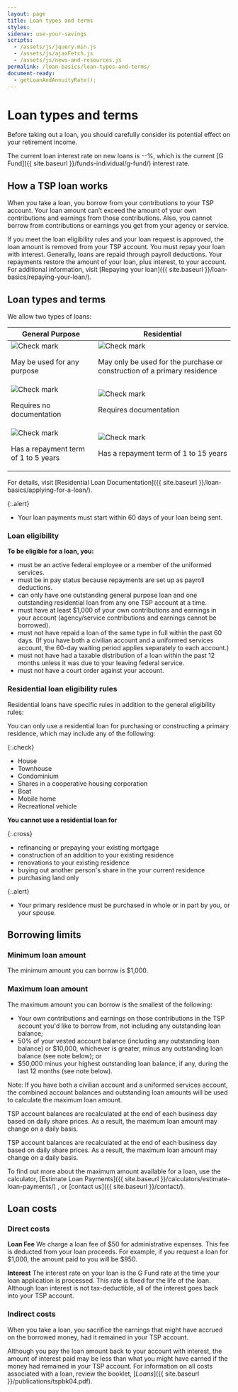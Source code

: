 ```yaml
---
layout: page
title: Loan types and terms
styles:
sidenav: use-your-savings
scripts:
  - /assets/js/jquery.min.js
  - /assets/js/ajaxFetch.js
  - /assets/js/news-and-resources.js
permalink: /loan-basics/loan-types-and-terms/
document-ready:
  - getLoanAndAnnuityRate();
---
```


# Loan types and terms

Before taking out a loan, you should carefully consider its potential effect on your retirement income.

<p>The current loan interest rate on new loans is <span id="loan-rate">--%</span>, which is the current <span class="nobr" markdown="1">[G Fund]({{ site.baseurl }}/funds-individual/g-fund/)</span> interest rate.</p>

## How a TSP loan works
When you take a loan, you borrow from your contributions to your TSP account. Your loan amount can’t exceed the amount of your own contributions and earnings from those contributions. Also, you cannot borrow from contributions or earnings you get from your agency or service.

If you meet the loan eligibility rules and your loan request is approved, the loan amount is removed from your TSP account. You must repay your loan with interest. Generally, loans are repaid through payroll deductions. Your repayments restore the amount of your loan, plus interest, to your account. For additional information, visit [Repaying your loan]({{ site.baseurl }}/loan-basics/repaying-your-loan/).

## Loan types and terms
We allow two types of loans:

<table class="icon-wrap">
  <thead>
    <tr>
      <th scope="col">General Purpose</th>
      <th scope="col">Residential</th>
    </tr>
  </thead>
  <tbody>
    <tr>
      <td><img src="{{ site.baseurl }}/assets/img/icons/check-circle-green.svg" alt="Check mark">
      <p>May be used for any purpose</p></td>
      <td><img src="{{ site.baseurl }}/assets/img/icons/check-circle-green.svg" alt="Check mark">
      <p>May only be used for the purchase or construction of a primary residence</p></td>
    </tr>
    <tr>
      <td><img src="{{ site.baseurl }}/assets/img/icons/check-circle-green.svg" alt="Check mark">
      <p>Requires no documentation</p></td>
      <td><img src="{{ site.baseurl }}/assets/img/icons/check-circle-green.svg" alt="Check mark">
      <p>Requires documentation</p></td>
    </tr>
    <tr>
      <td><img src="{{ site.baseurl }}/assets/img/icons/check-circle-green.svg" alt="Check mark">
      <p>Has a repayment term of 1 to 5 years</p></td>
      <td><img src="{{ site.baseurl }}/assets/img/icons/check-circle-green.svg" alt="Check mark">
      <p>Has a repayment term of 1 to 15 years</p></td>
    </tr>
  </tbody>
</table>

For details, visit [Residential Loan Documentation]({{ site.baseurl }}/loan-basics/applying-for-a-loan/).

{:.alert}
+ Your loan payments must start within 60 days of your loan being sent.

### Loan eligibility

**To be eligible for a loan, you:**
+ must be an active federal employee or a member of the uniformed services.
+ must be in pay status because repayments are set up as payroll deductions.
+ can only have one outstanding general purpose loan and one outstanding residential loan from any one TSP account at a time.
+ must have at least $1,000 of your own contributions and earnings in your account (agency/service contributions and earnings cannot be borrowed).
+ must not have repaid a loan of the same type in full within the past 60 days. (If you have both a civilian account and a uniformed services account, the 60-day waiting period applies separately to each account.)
+ must not have had a taxable distribution of a loan within the past 12 months unless it was due to your leaving federal service.
+ must not have a court order against your account.

### Residential loan eligibility rules
Residential loans have specific rules in addition to the general eligibility rules:

You can only use a residential loan for purchasing or constructing a primary residence, which may include any of the following:

{:.check}
+ House
+ Townhouse
+ Condominium
+ Shares in a cooperative housing corporation
+ Boat
+ Mobile home
+ Recreational vehicle

**You cannot use a residential loan for**

{:.cross}
+ refinancing or prepaying your existing mortgage
+ construction of an addition to your existing residence
+ renovations to your existing residence
+ buying out another person's share in the your current residence
+ purchasing land only

<p></p>

{:.alert}
+ Your primary residence must be purchased in whole or in part by you, or your spouse.


## Borrowing limits
### Minimum loan amount
The minimum amount you can borrow is $1,000.  

### Maximum loan amount
The maximum amount you can borrow is the smallest of the following:

<ul>
<li>Your own contributions and earnings on those contributions in the TSP account you'd like to borrow from, not including any outstanding loan balance;</li>
<li>50% of your <span data-term="Vested Account Balance" class="js-glossary-toggle term term-end">vested account balance</span> (including any outstanding loan balance) or $10,000, whichever is greater, minus any outstanding loan balance (see note below); or</li>
<li>$50,000 minus your highest outstanding loan balance, if any, during the last 12 months (see note below).</li>
</ul>

Note: If you have both a civilian account and a uniformed services account, the combined account balances and outstanding loan amounts will be used to calculate the maximum loan amount.

TSP account balances are recalculated at the end of each business day based on daily share prices. As a result, the maximum loan amount may change on a daily basis.

TSP account balances are recalculated at the end of each business day based on daily share prices. As a result, the maximum loan amount may change on a daily basis.

To find out more about the maximum amount available for a loan, use the calculator, [Estimate Loan Payments]({{ site.baseurl }}/calculators/estimate-loan-payments/) , or [contact us]({{ site.baseurl }}/contact/).

## Loan costs

### Direct costs

**Loan Fee** We charge a loan fee of $50 for administrative expenses. This fee is deducted from your loan proceeds. For example, if you request a loan for $1,000, the amount paid to you will be $950.

**Interest** The interest rate on your loan is the G Fund rate at the time your loan application is processed. This rate is fixed for the life of the loan. Although loan interest is not tax-deductible, all of the interest goes back into your TSP account.

### Indirect costs

When you take a loan, you sacrifice the earnings that might have accrued on the borrowed money, had it remained in your TSP account.

Although you pay the loan amount back to your account with interest, the amount of interest paid may be less than what you might have earned if the money had remained in your TSP account.
For information on all costs associated with a loan, review the booklet, [_Loans_]({{ site.baseurl }}/publications/tspbk04.pdf).

